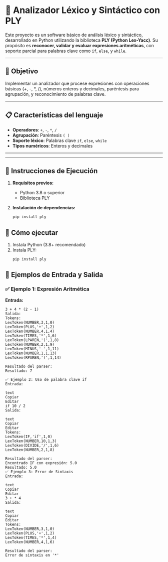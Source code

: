 # 🧠 Analizador Léxico y Sintáctico con PLY

Este proyecto es un software básico de análisis léxico y sintáctico, desarrollado en Python utilizando la biblioteca **PLY (Python Lex-Yacc)**. Su propósito es **reconocer, validar y evaluar expresiones aritméticas**, con soporte parcial para palabras clave como `if`, `else`, y `while`.

---

## 🎯 Objetivo

Implementar un analizador que procese expresiones con operaciones básicas (+, -, *, /), números enteros y decimales, paréntesis para agrupación, y reconocimiento de palabras clave.

---

## 📋 Características del lenguaje

- **Operadores**: `+`, `-`, `*`, `/`
- **Agrupación**: Paréntesis `( )`
- **Soporte léxico**: Palabras clave `if`, `else`, `while`
- **Tipos numéricos**: Enteros y decimales

---

---

## 🚀 Instrucciones de Ejecución

1. **Requisitos previos:**
   - Python 3.8 o superior
   - Biblioteca PLY

2. **Instalación de dependencias:**

   ```bash
   pip install ply

## 🚀 Cómo ejecutar

1. Instala Python (3.8+ recomendado)
2. Instala PLY:
   ```bash
   pip install ply

## 🧪 Ejemplos de Entrada y Salida

### ✅ Ejemplo 1: Expresión Aritmética

**Entrada:**

```text
3 + 4 * (2 - 1)
Salida:
Tokens:
LexToken(NUMBER,3,1,0)
LexToken(PLUS,'+',1,2)
LexToken(NUMBER,4,1,4)
LexToken(TIMES,'*',1,6)
LexToken(LPAREN,'(',1,8)
LexToken(NUMBER,2,1,9)
LexToken(MINUS,'-',1,11)
LexToken(NUMBER,1,1,13)
LexToken(RPAREN,')',1,14)

Resultado del parser:
Resultado: 7

✅ Ejemplo 2: Uso de palabra clave if
Entrada:

text
Copiar
Editar
if 10 / 2
Salida:

text
Copiar
Editar
Tokens:
LexToken(IF,'if',1,0)
LexToken(NUMBER,10,1,3)
LexToken(DIVIDE,'/',1,6)
LexToken(NUMBER,2,1,8)

Resultado del parser:
Encontrado IF con expresión: 5.0
Resultado: 5.0
✅ Ejemplo 3: Error de Sintaxis
Entrada:

text
Copiar
Editar
3 + * 4
Salida:

text
Copiar
Editar
Tokens:
LexToken(NUMBER,3,1,0)
LexToken(PLUS,'+',1,2)
LexToken(TIMES,'*',1,4)
LexToken(NUMBER,4,1,6)

Resultado del parser:
Error de sintaxis en '*'

